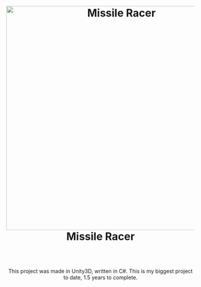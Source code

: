 <h1 align="center">
  <br>
  <img src="https://raw.githubusercontent.com/brandonnodar/Missile_Racer/master/images/mr_title.gif" alt="Missile Racer" width="600">
  Missile Racer
</h1>
</br>
<br>
<p align="center">This project was made in Unity3D, written in C#. This is my biggest project to date, 1.5 years to complete.</p>

